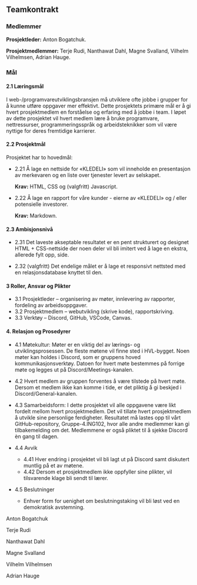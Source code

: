 ## Teamkontrakt

### Medlemmer

**Prosjektleder:** Anton Bogatchuk.

**Prosjektmedlemmer:** Terje Rudi, Nanthawat Dahl, Magne Svalland, Vilhelm Vilhelmsen, Adrian Hauge.

### Mål

#### 2.1 Læringsmål
I web-/programvareutviklingsbransjen må utviklere ofte jobbe i grupper for å kunne utføre oppgaver mer effektivt. Dette prosjektets primære mål er å gi hvert prosjektmedlem en forståelse og erfaring med å jobbe i team. I løpet av dette prosjektet vil hvert medlem lære å bruke programvare, nettressurser, programmeringsspråk og arbeidsteknikker som vil være nyttige for deres fremtidige karrierer.
#### 2.2 Prosjektmål
Prosjektet har to hovedmål:
- 2.21	Å lage en nettside for «KLEDELI» som vil inneholde en presentasjon av merkevaren og en liste over tjenester levert av selskapet.

    **Krav:** HTML, CSS og (valgfritt) Javascript.
- 2.22	Å lage en rapport for våre kunder - eierne av «KLEDELI» og / eller potensielle investorer.

    **Krav:** Markdown.
#### 2.3 Ambisjonsnivå
- 2.31 Det laveste akseptable resultatet er en pent strukturert og designet HTML + CSS-nettside der noen deler vil bli imitert ved å lage en ekstra, allerede fylt opp, side.

- 2.32 (valgfritt) Det endelige målet er å lage et responsivt nettsted med en relasjonsdatabase knyttet til den.

#### 3 Roller, Ansvar og Plikter

- 3.1 Prosjektleder – organisering av møter, innlevering av rapporter, fordeling av arbeidsoppgaver. 
- 3.2 Prosjektmedlem – webutvikling (skrive kode), rapportskriving.
- 3.3 Verktøy – Discord, GitHub, VSCode, Canvas.

#### 4. Relasjon og Prosedyrer
- 4.1 Møtekultur:
    Møter er en viktig del av lærings- og utviklingsprosessen. De fleste møtene vil finne sted i HVL-bygget. Noen møter kan holdes i Discord, som er gruppens hoved kommunikasjonsverktøy. Datoen for hvert møte bestemmes på forrige møte og legges ut på Discord/Meetings-kanalen.
- 4.2 Hvert medlem av gruppen forventes å være tilstede på hvert møte. Dersom et medlem ikke kan komme i tide, er det pliktig å gi beskjed i Discord/General-kanalen.
- 4.3 Samarbeidsform:
    I dette prosjektet vil alle oppgavene være likt fordelt mellom hvert prosjektmedlem. Det vil tillate hvert prosjektmedlem å utvikle sine personlige ferdigheter. Resultatet må lastes opp til vårt GitHub-repository, Gruppe-4.ING102, hvor alle andre medlemmer kan gi tilbakemelding om det. Medlemmene er også pliktet til å sjekke Discord èn gang til dagen.
- 4.4 Avvik
    - 4.41 Hver endring i prosjektet vil bli lagt ut på Discord samt diskutert muntlig på et av møtene.
    - 4.42 Dersom et prosjektmedlem ikke oppfyller sine plikter, vil tilsvarende klage bli sendt til lærer.

- 4.5 Beslutninger
    - Enhver form for uenighet om beslutningstaking vil bli løst ved en demokratisk avstemning.



Anton Bogatchuk

Terje Rudi

Nanthawat Dahl

Magne Svalland

Vilhelm Vilhelmsen

Adrian Hauge